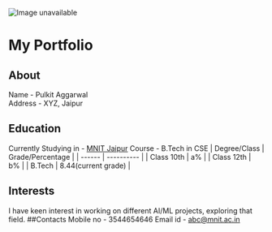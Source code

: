 
![Image unavailable](https://upload.wikimedia.org/wikipedia/en/thumb/b/b7/Mnit_logo.png/220px-Mnit_logo.png)
# My Portfolio
## About
Name - Pulkit Aggarwal                    
Address - XYZ, Jaipur
## Education
Currently Studying in - [MNIT Jaipur](https://mnit.ac.in/)
Course - B.Tech in CSE
| Degree/Class | Grade/Percentage |
| ------ | ---------- |
| Class 10th | a% |
| Class 12th | b% |
| B.Tech | 8.44(current grade) |
## Interests
I have keen interest in working on different AI/ML projects, exploring that field.
##Contacts
Mobile no - 3544654646
Email id - abc@mnit.ac.in
